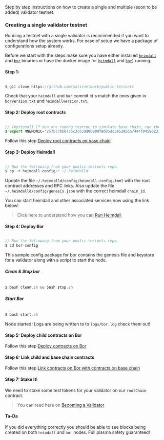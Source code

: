 Step by step instructions on how to create a single and multiple (soon to be added) validator testnet.

### Creating a single validator testnet

Running a testnet with a single validator is recommended if you want to understand how the system works. For ease of setup we have a package of configurations setup already. 

Before we start with the steps make sure you have either installed [`heimdall`](../heimdall/install-heimdall) and [`bor`](../bor/install-bor) binaries or have the docker image for [`heimdall`](../heimdall/running-with-docker) and [`bor`](../bor/running-with-docker)) running.

#### Step 1: 

```js

$ git clone https://github.com/maticnetwork/public-testnets

```

Check that your `heimdall` and `bor` commit id's match the ones given in `borversion.txt` and `heimdallversion.txt`.

#### Step 2: Deploy root contracts

```js

// (optional) If you are runnng testrpc to simulate base chain, run the below command to add your validator to testrpc instance
$ export MNEMONIC="257bc7bbb735c3cb39d0b809f9d95dc5e5385ba7444f0459d231cfd1f1f954ff"

```

Follow this step [Deploy root contracts on base chain](../validator-contracts/deploying-contracts/#step-1-deploy-root-contracts-on-base-chain)

#### Step 3: Deploy Heimdall

```js

// Run the following from your public-testnets repo.
$ cp -r heimdall-config/* ~/.heimdalld

```

Update the file `~/.heimdalld/config/heimdall-config.toml` with the root contract addresses and RPC links. Also update the file `~/.heimdalld/config/genesis.json` with the correct heimdall `chain_id`. 

You can start heimdall and other associated services now using the link below! 

> Click here to understand how you can [Run Heimdall](../heimdall/run-heimdall)


#### Step 4: Deploy Bor  

```js

// Run the following from your public-testnets repo.
$ cd bor-config

```

This sample config package for bor contains the genesis file and keystore for a validator along with a script to start the node.

##### Clean & Stop bor 

```js

$ bash clean.sh && bash stop.sh

```

##### Start Bor

```js

$ bash start.sh

```

Node started! Logs are being written to to `logs/bor.log` check them out! 

#### Step 5: Deploy child contracts on Bor 

Follow this step [Deploy contracts on Bor](../validator-contracts/deploying-contracts/#step-2-deploy-contracts-on-bor) 

#### Step 6: Link child and base chain contracts

Follow this step [Link contracts on Bor with contracts on base chain](../validator-contracts/deploying-contracts/#step-3-link-contracts-on-bor-with-contracts-on-base-chain)


#### Step 7: Stake It!

We need to stake some test tokens for your validator on our `rootChain` contract.

> You can read here on [Becoming a Validator](../validator-contracts/become-a-validator)

#### Ta-Da

If you did everything correctly you should be able to see blocks being created on both `heimdall` and `bor` nodes. Full plasma safety guaranteed! 
